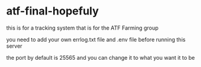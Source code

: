 # atf-final-hopefuly
this is for a tracking system that is for the ATF Farming group

you need to add your own errlog.txt file  and .env file before running this server

the port by default is 25565 and you can change it to what you want it to be
